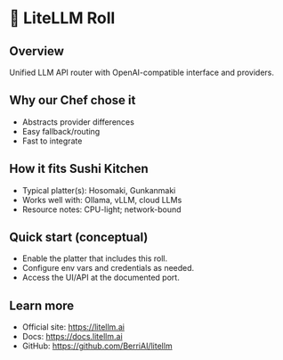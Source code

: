 # 🍣 LiteLLM Roll

## Overview
Unified LLM API router with OpenAI-compatible interface and providers.

## Why our Chef chose it
- Abstracts provider differences
- Easy fallback/routing
- Fast to integrate

## How it fits Sushi Kitchen
- Typical platter(s): Hosomaki, Gunkanmaki
- Works well with: Ollama, vLLM, cloud LLMs
- Resource notes: CPU-light; network-bound

## Quick start (conceptual)
- Enable the platter that includes this roll.
- Configure env vars and credentials as needed.
- Access the UI/API at the documented port.

## Learn more
- Official site: https://litellm.ai
- Docs: https://docs.litellm.ai
- GitHub: https://github.com/BerriAI/litellm
